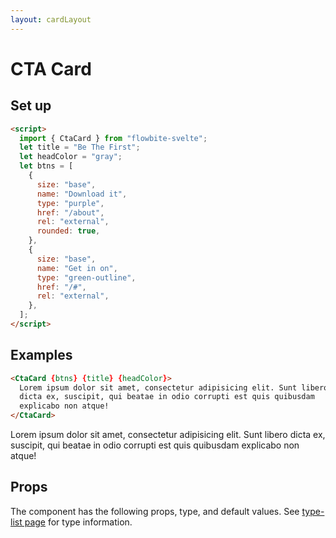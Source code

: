 ```yaml
---
layout: cardLayout
---
```


<script>
  import { CtaCard, Table, TableDefaultRow }from '$lib/index';
  import componentProps from '../props/CtaCard.json'
  // Props table
  export let items = componentProps.props
	let propHeader = ['Name', 'Type', 'Default']
	// console.log(items)
	let divClass='w-full relative overflow-x-auto shadow-md sm:rounded-lg'

  let title = "Be The First";
  let headColor = "gray";
  let btns = [
    {
      size: "base",
      name: "Download it",
      type: "purple",
      href: "/about",
      rel: "external",
      rounded: true,
    },
    {
      size: "base",
      name: "Get in on",
      type: "green-outline",
      href: "/#",
      rel: "external",
    },
  ];
</script>

<h1 class="text-3xl w-full dark:text-white pt-16">CTA Card</h1>

<h2 class="text-2xl w-full dark:text-white py-8">Set up</h2>

```html
<script>
  import { CtaCard } from "flowbite-svelte";
  let title = "Be The First";
  let headColor = "gray";
  let btns = [
    {
      size: "base",
      name: "Download it",
      type: "purple",
      href: "/about",
      rel: "external",
      rounded: true,
    },
    {
      size: "base",
      name: "Get in on",
      type: "green-outline",
      href: "/#",
      rel: "external",
    },
  ];
</script>
```

<h2 class="text-2xl w-full dark:text-white py-8">Examples</h2>

```html
<CtaCard {btns} {title} {headColor}>
  Lorem ipsum dolor sit amet, consectetur adipisicing elit. Sunt libero
  dicta ex, suscipit, qui beatae in odio corrupti est quis quibusdam
  explicabo non atque!
</CtaCard>
```

<div class="container flex flex-wrap justify-center rounded-xl mx-auto bg-gradient-to-r bg-white dark:bg-gray-900 border border-gray-200 dark:border-gray-700 p-2 sm:p-6">
<CtaCard {btns} {title} {headColor}>
  Lorem ipsum dolor sit amet, consectetur adipisicing elit. Sunt libero
  dicta ex, suscipit, qui beatae in odio corrupti est quis quibusdam
  explicabo non atque!
</CtaCard>
</div>

<h2 class="text-2xl w-full dark:text-white py-8">Props</h2>

<p>The component has the following props, type, and default values. See <a href="/type-list" class="text-blue-600 hover:underline dark:text-blue-500">type-list page</a> for type information.</p>


<Table header={propHeader} {divClass} >
  <TableDefaultRow {items} rowState='hover' />
</Table>